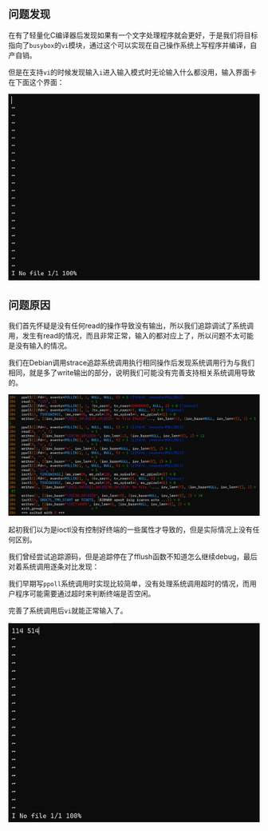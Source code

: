 ## 问题发现

在有了轻量化C编译器后发现如果有一个文字处理程序就会更好，于是我们将目标指向了`busybox`的`vi`模块，通过这个可以实现在自己操作系统上写程序并编译，自产自销。

但是在支持`vi`的时候发现输入`i`进入输入模式时无论输入什么都没用，输入界面卡在下面这个界面：

![](./assets/vi-no%20output-1.png)

## 问题原因

我们首先怀疑是没有任何read的操作导致没有输出，所以我们追踪调试了系统调用，发生有read的情况，而且非常正常，输入的都对应上了，所以问题不太可能是没有输入的情况。

我们在Debian调用strace追踪系统调用执行相同操作后发现系统调用行为与我们相同，就是多了write输出的部分，说明我们可能没有完善支持相关系统调用导致的。

![](./assets/vi-no%20output-2.png)

起初我们以为是ioctl没有控制好终端的一些属性才导致的，但是实际情况上没有任何区别。

我们曾经尝试追踪源码，但是追踪停在了fflush函数不知道怎么继续debug，最后对着系统调用逐条对比发现：

我们早期写`ppoll`系统调用时实现比较简单，没有处理系统调用超时的情况，而用户程序可能需要通过超时来判断终端是否空闲。

完善了系统调用后`vi`就能正常输入了。

![](./assets/vi-no%20output-3.png)